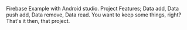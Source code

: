 Firebase Example with Android studio.
Project Features;
Data add,
Data push add,
Data remove,
Data read.
You want to keep some things, right? That's it then, that project.
